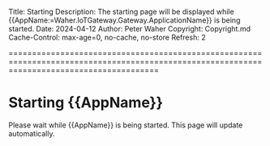 ﻿Title: Starting
Description: The starting page will be displayed while {{AppName:=Waher.IoTGateway.Gateway.ApplicationName}} is being started.
Date: 2024-04-12
Author: Peter Waher
Copyright: Copyright.md
Cache-Control: max-age=0, no-cache, no-store
Refresh: 2

============================================================================================================================================

Starting {{AppName}}
=======================

Please wait while {{AppName}} is being started. This page will update automatically.